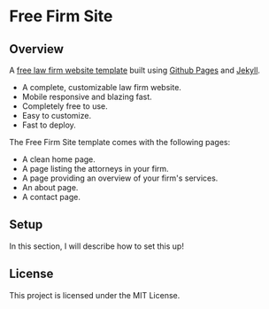 
# Free Firm Site

## Overview

A [free law firm website template](https://www.freefirmsite.com) built using [Github Pages](https://pages.github.com/) and [Jekyll](https://jekyllrb.com/).

* A complete, customizable law firm website.
* Mobile responsive and blazing fast.
* Completely free to use.
* Easy to customize.
* Fast to deploy.

The Free Firm Site template comes with the following pages:

* A clean home page.
* A page listing the attorneys in your firm.
* A page providing an overview of your firm's services.
* An about page.
* A contact page.

## Setup

In this section, I will describe how to set this up!

## License

This project is licensed under the MIT License.
